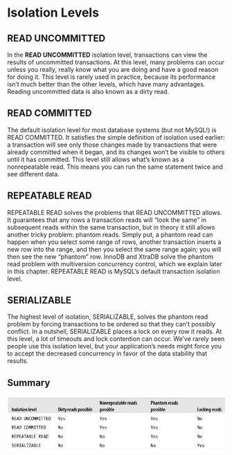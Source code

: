 # Isolation Levels

## READ UNCOMMITTED 

In the **READ UNCOMMITTED** isolation level, transactions can view the results of uncommitted transactions. At this level, many problems can occur unless you really, really know what you are doing and have a good reason for doing it. This level is rarely used in practice, because its performance isn’t much better than the other levels, which have many advantages. Reading uncommitted data is also known as a dirty read.

## READ COMMITTED

The default isolation level for most database systems (but not MySQL!) is READ COMMITTED. It satisfies the simple definition of isolation used earlier: a transaction will see only those changes made by transactions that were already committed when it began, and its changes won’t be visible to others until it has committed. This level still allows what’s known as a nonrepeatable read. This means you can run the same statement twice and see different data.

## REPEATABLE READ

REPEATABLE READ solves the problems that READ UNCOMMITTED allows. It guarantees that any rows a transaction reads will “look the same” in subsequent reads within the same transaction, but in theory it still allows another tricky problem: phantom reads. Simply put, a phantom read can happen when you select some range of rows, another transaction inserts a new row into the range, and then you select the same range again; you will then see the new “phantom” row. InnoDB and XtraDB solve the phantom read problem with multiversion concurrency control, which we explain later in this chapter. REPEATABLE READ is MySQL’s default transaction isolation level.

## SERIALIZABLE

The highest level of isolation, SERIALIZABLE, solves the phantom read problem by forcing transactions to be ordered so that they can’t possibly conflict. In a nutshell, SERIALIZABLE places a lock on every row it reads. At this level, a lot of timeouts and lock contention can occur. We’ve rarely seen people use this isolation level, but your application’s needs might force you to accept the decreased concurrency in favor of the data stability that results.

## Summary
![SQL Isolation Levels](images/sql_isolation_level.png)
